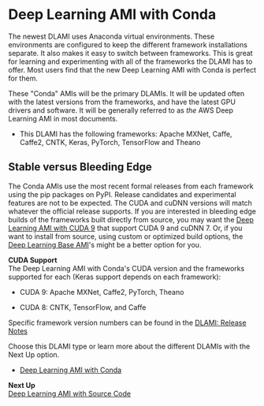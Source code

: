 # Deep Learning AMI with Conda<a name="overview-conda"></a>

The newest DLAMI uses Anaconda virtual environments\. These environments are configured to keep the different framework installations separate\. It also makes it easy to switch between frameworks\. This is great for learning and experimenting with all of the frameworks the DLAMI has to offer\. Most users find that the new Deep Learning AMI with Conda is perfect for them\. 

These "Conda" AMIs will be the primary DLAMIs\. It will be updated often with the latest versions from the frameworks, and have the latest GPU drivers and software\. It will be generally referred to as *the* AWS Deep Learning AMI in most documents\.

+ This DLAMI has the following frameworks: Apache MXNet, Caffe, Caffe2, CNTK, Keras, PyTorch, TensorFlow and Theano

## Stable versus Bleeding Edge<a name="overview-conda-stability"></a>

The Conda AMIs use the most recent formal releases from each framework using the pip packages on PyPI\. Release candidates and experimental features are not to be expected\. The CUDA and cuDNN versions will match whatever the official release supports\. If you are interested in bleeding edge builds of the frameworks built directly from source, you may want the [Deep Learning AMI with CUDA 9](cuda9.md) that support CUDA 9 and cuDNN 7\. Or, if you want to install from source, using custom or optimized build options, the [Deep Learning Base AMI](overview-base.md)'s might be a better option for you\.

**CUDA Support**  
The Deep Learning AMI with Conda's CUDA version and the frameworks supported for each \(Keras support depends on each framework\):

+ CUDA 9: Apache MXNet, Caffe2, PyTorch, Theano

+ CUDA 8: CNTK, TensorFlow, and Caffe

Specific framework version numbers can be found in the [DLAMI: Release Notes](appendix-ami-release-notes.md)

Choose this DLAMI type or learn more about the different DLAMIs with the Next Up option\.

+ [Deep Learning AMI with Conda](conda.md)

**Next Up**  
[Deep Learning AMI with Source Code](overview-source.md)